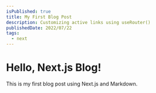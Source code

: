 ```yaml
---
isPublished: true
title: My First Blog Post
description: Customizing active links using useRouter()
publishedDate: 2022/07/22
tags:
  - next
---
```


# Hello, Next.js Blog!

This is my first blog post using Next.js and Markdown.
